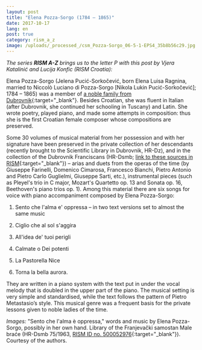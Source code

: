 ```yaml
---
layout: post
title: "Elena Pozza-Sorgo (1784 – 1865)"
date: 2017-10-17
lang: en
post: true
category: rism_a_z
image: /uploads/_processed_/csm_Pozza-Sorgo_06-5-1-EPS4_35b8b56c29.jpg
---
```



_The series **RISM A-Z** brings us to the letter P with this post by Vjera Katalinić and Lucija Konfic (RISM Croatia):_

Elena Pozza-Sorgo (Jelena Pucić-Sorkočević, born Elena Luisa Ragnina, married to Niccolò Luciano di Pozza-Sorgo [Nikola Lukin Pucić-Sorkočević]; 1784 – 1865) was a member of [a noble family from Dubrovnik](http://www.rism.info/en/home/newsdetails/article/64/vjera-katalinic-the-sorkocevices-aristocratic-musicians-from-dubrovnik.html){:target="_blank"}. Besides Croatian, she was fluent in Italian (after Dubrovnik, she continued her schooling in Tuscany) and Latin. She wrote poetry, played piano, and made some attempts in composition: thus she is the first Croatian female composer whose compositions are preserved.

Some 30 volumes of musical material from her possession and with her signature have been preserved in the private collection of her descendants (recently brought to the Scientific Library in Dubrovnik, HR-Dz), and in the collection of the Dubrovnik Franciscans (HR-Dsmb; [link to these sources in RISM](https://opac.rism.info/search?View=rism&q=pozza+sorgo+elena&Language=en){:target="_blank"}) – arias and duets from the operas of the time (by Giuseppe Farinelli, Domenico Cimarosa, Francesco Bianchi, Pietro Antonio and Pietro Carlo Guglielmi, Giuseppe Sarti, etc.), instrumental pieces (such as Pleyel's trio in C major, Mozart's Quartetto op. 13 and Sonata op. 16, Beethoven's piano trios op. 1). Among this material there are six songs for voice with piano accompaniment composed by Elena Pozza-Sorgo:

1) Sento che l'alma e' oppressa – in two text versions set to almost the same music

2) Ciglio che al sol s'aggira

3) All'idea de' tuoi perigli

4) Calmate o Dei potenti

5) La Pastorella Nice

6) Torna la bella aurora.

They are written in a piano system with the text put in under the vocal melody that is doubled in the upper part of the piano. The musical setting is very simple and standardised, while the text follows the pattern of Pietro Metastasio’s style. This musical genre was a frequent basis for the private lessons given to noble ladies of the time.



_Images:_ "Sento che l'alma è oppressa," words and music by Elena Pozza-Sorgo, possibly in her own hand. Library of the Franjevački samostan Male braće (HR-Dsmb 75/1963, [RISM ID no. 500052976](https://opac.rism.info/search?id=500052976&Language=en){:target="_blank"}). Courtesy of the authors.

<script type="text/javascript">var switchTo5x=true;</script><script type="text/javascript" src="http://w.sharethis.com/button/buttons.js"></script><script type="text/javascript">stLight.options({publisher: "9b601438-1ce1-49d8-bfd7-9cff5df54c17", doNotHash: false, doNotCopy: false, hashAddressBar: false});</script>